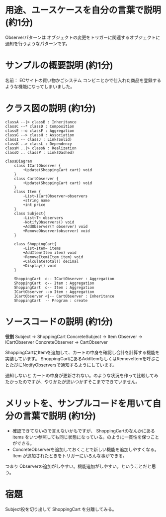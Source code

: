 # 用途、ユースケースを自分の言葉で説明 (約1分)
Observerパターンは オブジェクトの変更をトリガーに関連するオブジェクトに通知を行うようなパターンです。

# サンプルの概要説明 (約1分)
名前： ECサイトの買い物かごシステム
コンビニとかで仕入れた商品を登録するような機能になってしまいました。

# クラス図の説明 (約1分)
    classA --|> classB : Inheritance
    classC --* classD : Composition
    classE --o classF : Aggregation
    classG --> classH : Association
    classI -- classJ : Link(Solid)
    classK ..> classL : Dependency
    classM ..|> classN : Realization
    classO .. classP : Link(Dashed)

```mermaid
classDiagram
    class ICartObserver {
        +Update(ShoppingCart cart) void
    }
    class CartObserver {
        +Update(ShoppingCart cart) void
    }
    class Item {
        -List~ICartObserver~observers
        +string name
        +int price
    }
    class Subject{
        -List~T~ observers
        -NotifyObservers() void
        +AddObserver(T observer) void
        +RemoveObserver(observer) void
    }
    
    class ShoppingCart{
        -List~Item~ items
        +AddItem(Item item) void
        +RemoveItem(Item item) void
        +CalculateTotal() decimal
        +Display() void
    }
    
    ShoppingCart  o-- ICartObserver : Aggregation
    ShoppingCart  o-- Item : Aggregation
    ShoppingCart  o-- Item : Aggregation
    ICartObserver --o Item : Aggregation
    ICartObserver <|-- CartObserver : Inheritance
    ShoppingCart  -- Program : create 
```

# ソースコードの説明 (約1分)
**役割**
Subject          -> ShoppingCart
ConcreteSubject  -> Item
Observer         -> ICartObserver
ConcreteObserver -> CartObserver

ShoppingCartにItemを追加して、カートの中身を確認し合計を計算する機能を実装しています。
ShoppingCartにあるAddItemもしくはRemoveItemを呼ぶことたびにNotifyObserversで通知するようにしています。

通知しないと カートの中身が更新されない。のような状況を作って比較してみたかったのですが、やりかたが思いつかずそこまでできていません。

# メリットを、サンプルコードを用いて自分の言葉で説明 (約1分)
- 確認できてないので言えないかもですが、 ShoppingCartのなんかにある items をいつ参照しても同じ状態になっている。のように一貫性を保つことができる。
- ConcreteObserverを追加しておくことで新しい機能を追加しやすくなる。 Item が追加されたときをトリガーにいろんな事ができる。

つまり Observerの追加がしやすい。機能追加がしやすい。ということだと思う。


# 宿題
Subject役を切り出して ShoppingCart を分離してみる。
